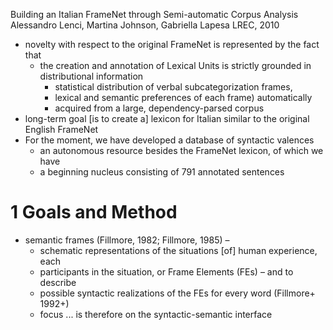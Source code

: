 Building an Italian FrameNet through Semi-automatic Corpus Analysis
Alessandro Lenci, Martina Johnson, Gabriella Lapesa
LREC, 2010

* novelty with respect to the original FrameNet is represented by the fact that
  * the creation and annotation of Lexical Units is strictly grounded in
    distributional information
    * statistical distribution of verbal subcategorization frames,
    * lexical and semantic preferences of each frame) automatically
    * acquired from a large, dependency-parsed corpus
* long-term goal [is to create a] lexicon for Italian similar to the original
  English FrameNet
* For the moment, we have developed a database of syntactic valences
  * an autonomous resource besides the FrameNet lexicon, of which we have
  * a beginning nucleus consisting of 791 annotated sentences

# 1 Goals and Method

* semantic frames (Fillmore, 1982; Fillmore, 1985) – 
  * schematic representations of the situations [of] human experience, each
  * participants in the situation, or Frame Elements (FEs) – and to describe
  * possible syntactic realizations of the FEs for every word (Fillmore+ 1992+)
  * focus ... is therefore on the syntactic-semantic interface
